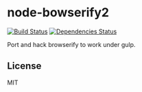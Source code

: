 node-bowserify2
===

[![Build Status][travis-image]][travis-url]
[![Dependencies Status][deps-image]][deps-url]

[travis-image]: https://travis-ci.org/lijunle/node-browserify2.png?branch=master "Build Status"
[travis-url]: https://travis-ci.org/lijunle/node-browserify2
[deps-image]: https://david-dm.org/lijunle/node-browserify2.png "Dependencies Status"
[deps-url]: https://david-dm.org/lijunle/node-browserify2

Port and hack browserify to work under gulp.

License
---
MIT
